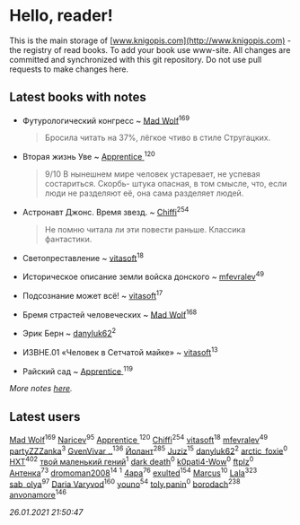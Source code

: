 # Hello, reader!
This is the main storage of [www.knigopis.com](http://www.knigopis.com) - the registry of read books.
To add your book use www-site. All changes are committed and synchronized with this git repository.
Do not use pull requests to make changes here.


## Latest books with notes
* Футурологический конгресс ~ [Mad Wolf](users/947/94738840-vkontakte)<sup>169</sup>
    > Бросила читать на 37%, лёгкое чтиво в стиле Стругацких.

* Вторая жизнь Уве ~ [Apprentice ](users/528/52821952-vkontakte)<sup>120</sup>
    > 9/10 В нынешнем мире человек устаревает, не успевая состариться.
    > Скорбь- штука опасная, в том смысле, что, если люди не разделяют её, она сама разделяет людей.

* Астронавт Джонс. Время звезд. ~ [Chiffi](users/105/105831994080785626680-google)<sup>254</sup>
    > Не помню читала ли эти повести раньше. Классика фантастики.

* Светопреставление ~ [vitasoft](users/474/47446642-vkontakte)<sup>18</sup>

* Историческое описание земли войска донского ~ [mfevralev](users/140/140966150-vkontakte)<sup>49</sup>

* Подсознание может всё! ~ [vitasoft](users/474/47446642-vkontakte)<sup>17</sup>

* Бремя страстей человеческих ~ [Mad Wolf](users/947/94738840-vkontakte)<sup>168</sup>

* Эрик Берн ~ [danyluk62](users/374/374149854-vkontakte)<sup>2</sup>

* ИЗВНЕ.01 «Человек в Сетчатой майке» ~ [vitasoft](users/474/47446642-vkontakte)<sup>13</sup>

* Райский сад ~ [Apprentice ](users/528/52821952-vkontakte)<sup>119</sup>


_More notes [here](latest_books_with_notes.md)._


## Latest users
[Mad Wolf](users/947/94738840-vkontakte)<sup>169</sup> 
[Naricev](users/107/107090515204537133928-google)<sup>95</sup> 
[Apprentice ](users/528/52821952-vkontakte)<sup>120</sup> 
[Chiffi](users/105/105831994080785626680-google)<sup>254</sup> 
[vitasoft](users/474/47446642-vkontakte)<sup>18</sup> 
[mfevralev](users/140/140966150-vkontakte)<sup>49</sup> 
[partyZZZanka](users/931/9315852-vkontakte)<sup>3</sup> 
[GvenVivar ..](users/158/158266434925901-facebook)<sup>136</sup> 
[Йолант](users/104/104690883692185089260-google)<sup>285</sup> 
[Juziz](users/396/396008489-vkontakte)<sup>15</sup> 
[danyluk62](users/374/374149854-vkontakte)<sup>2</sup> 
[arctic_foxie](users/100/100319841-vkontakte)<sup>0</sup> 
[HXT](users/100/100002563462782-facebook)<sup>402</sup> 
[твой маленький гений](users/315/315647032-yandex)<sup>1</sup> 
[dark death](users/517/5175580462988229760-mailru)<sup>0</sup> 
[k0pati4-Wow](users/537/537324487-yandex)<sup>0</sup> 
[ftplz](users/116/116018672874380289920-google)<sup>0</sup> 
[Антенка](users/118/118158645037334943900-google)<sup>73</sup> 
[dromoman2008](users/444/44461886-yandex)<sup>14</sup> 
[](users/604/6040318868800313324-mailru)<sup>1</sup> 
[4apa](users/117/117392596378069249667-google)<sup>76</sup> 
[exulted](users/100/100599204551896265722-google)<sup>154</sup> 
[Marcus](users/271/2710776892572610-facebook)<sup>10</sup> 
[Lala](users/761/76187635-vkontakte)<sup>323</sup> 
[sab_olya](users/139/139338401-vkontakte)<sup>97</sup> 
[Daria Varyvod](users/829/829893410524253-facebook)<sup>160</sup> 
[youno](users/302/302928912-vkontakte)<sup>54</sup> 
[toly.panin](users/167/16750341-vkontakte)<sup>0</sup> 
[borodach](users/157/15706320-vkontakte)<sup>238</sup> 
[anvonamore](users/595/5957175-vkontakte)<sup>146</sup> 


_26.01.2021 21:50:47_

